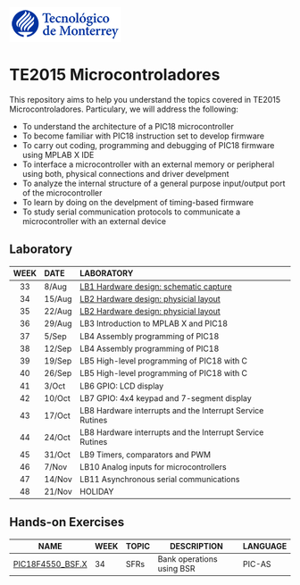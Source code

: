 <p align="left">
  <img src=".img/teclogo.png">
</p>

# **TE2015 Microcontroladores**

This repository aims to help you understand the topics covered in TE2015 Microcontroladores. Particulary, we will address the following:
* To understand the architecture of a PIC18 microcontroller
* To become familiar with PIC18 instruction set to develop firmware
* To carry out coding, programming and debugging of PIC18 firmware using MPLAB X IDE
* To interface a microcontroller with an external memory or peripheral using both, physical connections and driver develpment 
* To analyze the internal structure of a general purpose input/output port of the microcontroller
* To learn by doing on the develpment of timing-based firmware 
* To study serial communication protocols to communicate a microcontroller with an external device

## Laboratory
| WEEK | DATE | LABORATORY |
| :---: | :--- | :--- |
| 33 |  8/Aug | [LB1 Hardware design: schematic capture](laboratory/LB1/README.md) |
| 34 | 15/Aug | [LB2 Hardware design: physicial layout](laboratory/LB2/README.md) |
| 35 | 22/Aug | [LB2 Hardware design: physicial layout](laboratory/LB2/README.md) |
| 36 | 29/Aug | LB3 Introduction to MPLAB X and PIC18 |
| 37 | 5/Sep  | LB4 Assembly programming of PIC18 |
| 38 | 12/Sep | LB4 Assembly programming of PIC18 |
| 39 | 19/Sep | LB5 High-level programming of PIC18 with C|
| 40 | 26/Sep | LB5 High-level programming of PIC18 with C|
| 41 | 3/Oct  | LB6 GPIO: LCD display |
| 42 | 10/Oct | LB7 GPIO: 4x4 keypad and 7-segment display |
| 43 | 17/Oct | LB8 Hardware interrupts and the Interrupt Service Rutines|
| 44 | 24/Oct | LB8 Hardware interrupts and the Interrupt Service Rutines|
| 45 | 31/Oct | LB9 Timers, comparators and PWM|
| 46 | 7/Nov  | LB10 Analog inputs for microcontrollers|
| 47 | 14/Nov | LB11 Asynchronous serial communications|
| 48 | 21/Nov | HOLIDAY |

## Hands-on Exercises
| NAME | WEEK | TOPIC | DESCRIPTION | LANGUAGE | 
|---|---|---|---|---| 
| [PIC18F4550_BSF.X](mplab/PIC18F4550_BSF.X) | 34 | SFRs | Bank operations using BSR | PIC-AS |
<!--
| [PIC18F57Q43_GPIO_config]| 34 | SFRs & GPIO | Configuration of TRIS y ANSEL SFRs to blink an on-board LED | PIC-AS |
| XXXX | 35 | Stack & Addressing | PENDING | PIC-AS |
| XXXX | 36 | PIC18 ISA | PENDING | PIC-AS |
| XXXX | 37 | Flow control | PENDING | PIC-AS |
| XXXX | 39 | Operators and precedence | PENDING | PIC-AS |
| XXXX | 40 | Flow control | PENDING | C |
| XXXX | 41 | Pointers, Arrays & Scopes| PENDING | C |
| XXXX | 42 | GPIO | PENDING | C |
| XXXX | 44 | Interrupts | PENDING | C |
| XXXX | 45 | Timers | PENDING | C |
| XXXX | 46 | ADC & UART | PENDING | C |
-->